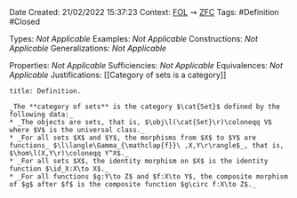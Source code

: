 <br />
<br />

Date Created: 21/02/2022 15:37:23
Context: [$\textrm{FOL}$](obsidian://open?file=First%20Order%20Logic)$\,\,\rightsquigarrow\,\,$[$\textrm{ZFC}$](obsidian://open?file=Zermelo-Fraenkel%20Set%20Theory%20with%20Choice)
Tags: #Definition #Closed 

Types: _Not Applicable_
Examples: _Not Applicable_
Constructions: _Not Applicable_
Generalizations: _Not Applicable_

Properties: _Not Applicable_
Sufficiencies: _Not Applicable_
Equivalences: _Not Applicable_
Justifications: [[Category of sets is a category]]

``` ad-Definition
title: Definition.

_The **category of sets** is the category $\cat{Set}$ defined by the following data:_
* _The objects are sets, that is, $\obj\l(\cat{Set}\r)\coloneqq V$ where $V$ is the universal class._
* _For all sets $X$ and $Y$, the morphisms from $X$ to $Y$ are functions_ $\l\langle\Gamma_{\mathclap{f}}\ ,X,Y\r\rangle$_, that is, $\hom\l(X,Y\r)\coloneqq Y^X$._
* _For all sets $X$, the identity morphism on $X$ is the identity function $\id_X:X\to X$._
* _For all functions $g:Y\to Z$ and $f:X\to Y$, the composite morphism of $g$ after $f$ is the composite function $g\circ f:X\to Z$._

```
